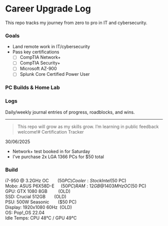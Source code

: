 # Career Upgrade Log

This repo tracks my journey from zero to pro in IT and cybersecurity.

### Goals
- Land remote work in IT/cybersecurity
- Pass key certifications
  - [ ] CompTIA Network+
  - [ ] CompTIA Security+
  - [ ] Microsoft AZ-900
  - [ ] Splunk Core Certified Power User

### PC Builds & Home Lab

### Logs
Daily/weekly journal entries of progress, roadblocks, and wins.

---

> This repo will grow as my skills grow. I’m learning in public feedback welcome!# Certification Tracker

30/06/2025
- Network+ test booked in for Saturday
- I've purchase 2x LGA 1366 PCs for $50 total

### Build
i7-950 @ 3.2GHz OC    ($50 PC)  
Cooler: Stock Intel    ($50 PC)  
Mobo: ASUS P6X58D-E   ($50 PC)  
RAM: 12GB @ 1403MHz OC ($50 PC)  
GPU: GTX 1080 8GB     (OLD)  
SSD: Crucial 512GB    (OLD)  
PSU: 500W Seasonic    ($50 PC)  
Display: 1920x1080 60Hz (OLD)  
OS: Pop!_OS 22.04  
Idle Temps: CPU 48°C / GPU 49°C


